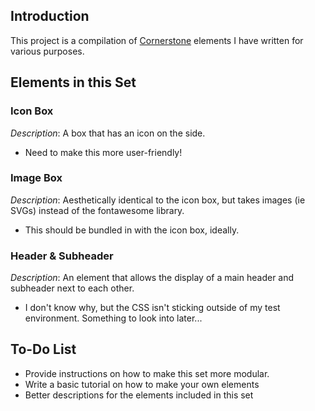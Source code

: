 ## Introduction

This project is a compilation of [Cornerstone](https://theme.co/cornerstone/) elements I have written for various purposes.

## Elements in this Set

### Icon Box

*Description*: A box that has an icon on the side.

* Need to make this more user-friendly!

### Image Box

*Description*: Aesthetically identical to the icon box, but takes images (ie SVGs) instead of the fontawesome library.

* This should be bundled in with the icon box, ideally.

### Header & Subheader

*Description*: An element that allows the display of a main header and subheader next to each other.

* I don't know why, but the CSS isn't sticking outside of my test environment. Something to look into later...

## To-Do List

* Provide instructions on how to make this set more modular.
* Write a basic tutorial on how to make your own elements
* Better descriptions for the elements included in this set
